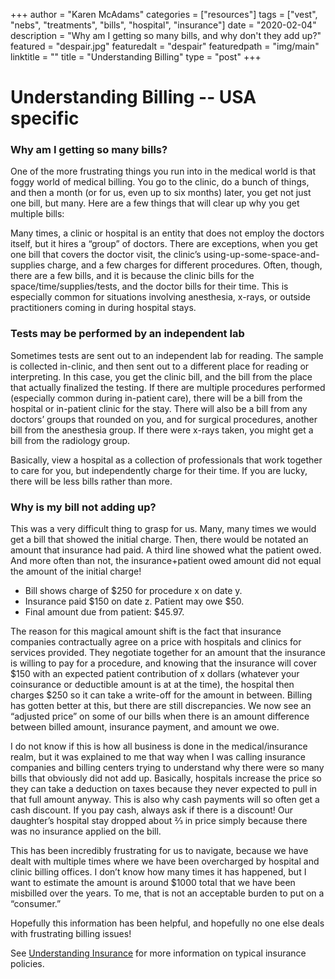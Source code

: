 
+++
author = "Karen McAdams"
categories = ["resources"]
tags = ["vest", "nebs", "treatments", "bills", "hospital", "insurance"]
date = "2020-02-04"
description = "Why am I getting so many bills, and why don't they add up?"
featured = "despair.jpg"
featuredalt = "despair"
featuredpath = "img/main"
linktitle = ""
title = "Understanding Billing"
type = "post"
+++


# Understanding Billing -- USA specific

### Why am I getting so many bills?

One of the more frustrating things you run into in the medical world is that foggy world of medical billing. You go to the clinic, do a bunch of things, and then a month (or for us, even up to six months) later, you get not just one bill, but many. Here are a few things that will clear up why you get multiple bills:

Many times, a clinic or hospital is an entity that does not employ the doctors itself, but it hires a “group” of doctors. There are exceptions, when you get one bill that covers the doctor visit, the clinic’s using-up-some-space-and-supplies charge, and a few charges for different procedures. Often, though, there are a few bills, and it is because the clinic bills for the space/time/supplies/tests, and the doctor bills for their time. This is especially common for situations involving anesthesia, x-rays, or outside practitioners coming in during hospital stays.

### Tests may be performed by an independent lab
Sometimes tests are sent out to an independent lab for reading. The sample is collected in-clinic, and then sent out to a different place for reading or interpreting. In this case, you get the clinic bill, and the bill from the place that actually finalized the testing.
If there are multiple procedures performed (especially common during in-patient care), there will be a bill from the hospital or in-patient clinic for the stay. There will also be a bill from any doctors’ groups that rounded on you, and for surgical procedures, another bill from the anesthesia group. If there were x-rays taken, you might get a bill from the radiology group. 

Basically, view a hospital as a collection of professionals that work together to care for you, but independently charge for their time. If you are lucky, there will be less bills rather than more.

### Why is my bill not adding up?

This was a very difficult thing to grasp for us. Many, many times we would get a bill that showed the initial charge. Then, there would be notated an amount that insurance had paid. A third line showed what the patient owed. And more often than not, the insurance+patient owed amount did not equal the amount of the initial charge! 

* Bill shows charge of $250 for procedure x on date y. 
* Insurance paid $150 on date z. Patient may owe $50.
* Final amount due from patient: $45.97.

The reason for this magical amount shift is the fact that insurance companies contractually agree on a price with hospitals and clinics for services provided. They negotiate together for an amount that the insurance is willing to pay for a procedure, and knowing that the insurance will cover $150 with an expected patient contribution of x dollars (whatever your coinsurance or deductible amount is at at the time), the hospital then charges $250 so it can take a write-off for the amount in between. Billing has gotten better at this, but there are still discrepancies. We now see an “adjusted price” on some of our bills when there is an amount difference between billed amount, insurance payment, and amount we owe. 

I do not know if this is how all business is done in the medical/insurance realm, but it was explained to me that way when I was calling insurance companies and billing centers trying to understand why there were so many bills that obviously did not add up. Basically, hospitals increase the price so they can take a deduction on taxes because they never expected to pull in that full amount anyway. This is also why cash payments will so often get a cash discount. If you pay cash, always ask if there is a discount! Our daughter’s hospital stay dropped about ⅔ in price simply because there was no insurance applied on the bill. 

This has been incredibly frustrating for us to navigate, because we have dealt with multiple times where we have been overcharged by hospital and clinic billing offices. I don’t know how many times it has happened, but I want to estimate the amount is around $1000 total that we have been misbilled over the years. To me, that is not an acceptable burden to put on a “consumer.” 

Hopefully this information has been helpful, and hopefully no one else deals with frustrating billing issues!

See [Understanding Insurance](/resources/understanding-insurance) for more information on typical insurance policies.


